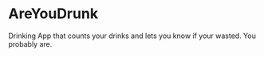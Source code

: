 # AreYouDrunk
Drinking App that counts your drinks and lets you know if your wasted. You probably are.
